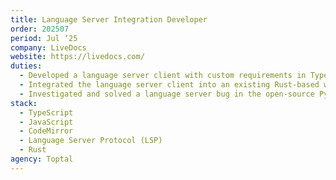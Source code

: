 ```yaml
---
title: Language Server Integration Developer
order: 202507
period: Jul ‘25
company: LiveDocs
website: https://livedocs.com/
duties:
  - Developed a language server client with custom requirements in TypeScript for CodeMirror 6.
  - Integrated the language server client into an existing Rust-based web application.
  - Investigated and solved a language server bug in the open-source Python LSP Server project.
stack:
  - TypeScript
  - JavaScript
  - CodeMirror
  - Language Server Protocol (LSP)
  - Rust
agency: Toptal
---
```

